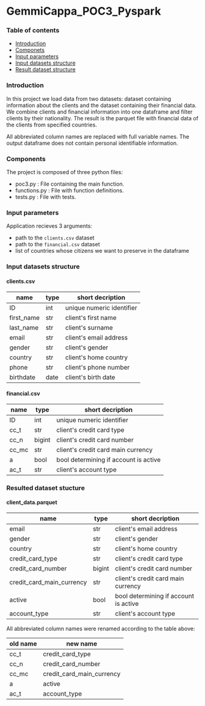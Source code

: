 # GemmiCappa_POC3_Pyspark

### Table of contents
- [Introduction](#introduction)
- [Componets](#components)
- [Input parameters](#input-parameters)
- [Input datasets structure](#input-datasets-stucture)
- [Result dataset structure](#resulted-dataset-stucture)

<a ID = "Introduction"></a>

### Introduction

In this project we load data from two datasets: dataset containing information about the clients and the dataset containing their financial data. We combine clients and financial information into one dataframe and filter clients by their nationality. The result is the parquet file with financial data of the clients from specified countries.

All abbreviated column names are replaced with full variable names. The output dataframe does not contain personal identifiable information.

<a ID = "Components"></a>

### Components

The project is composed of three python files:
- poc3.py : File containing the main function.
- functions.py : File with function definitions.
- tests.py : File with tests.

<a ID = "Input parameters"></a>

### Input parameters

Application recieves 3 arguments:
- path to the `clients.csv` dataset
- path to the `financial.csv` dataset
- list of countries whose citizens we want to preserve in the dataframe

<a ID = "Input datasets structure"></a>

### Input datasets structure
#### clients.csv
|name|type|short decription|
|--|--|--|
|ID|int|unique numeric identifier|
|first_name|str|client's first name|
|last_name|str|client's surname|
|email|str|client's email address|
|gender|str|client's gender|
|country|str|client's home country|
|phone|str|client's phone number|
|birthdate|date|client's birth date|

#### financial.csv

|name|type|short decription|
|--|--|--|
|ID|int|unique numeric identifier|
|cc_t|str|client's credit card type|
|cc_n|bigint|client's credit card number|
|cc_mc|str|client's credit card main currency|
|a|bool|bool determining if account is active|
|ac_t|str|client's account type|

<a ID = "Resulted dataset stucture"></a>
### Resulted dataset stucture

#### client_data.parquet

|name|type|short decription|
|--|--|--|
|email|str|client's email address|
|gender|str|client's gender|
|country|str|client's home country|
|credit_card_type|str|client's credit card type|
|credit_card_number|bigint|client's credit card number|
|credit_card_main_currency|str|client's credit card main currency|
|active|bool|bool determining if account is active|
|account_type|str|client's account type|

All abbreviated column names were renamed according to the table above:

|old name|new name|
|--|--|
|cc_t|credit_card_type|
|cc_n|credit_card_number|
|cc_mc|credit_card_main_currency|
|a|active|
|ac_t|account_type|
